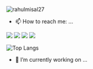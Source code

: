 

<p align="left"> <img src="https://komarev.com/ghpvc/?username=rahulmisal27&label=Views&color=blue&style=plastic" alt="rahulmisal27" /> </p>

- 📫 How to reach me: ...

<a href="mailto:rahulmisal27@gmail.com"><img src="https://img.shields.io/badge/Gmail-D14836?style=for-the-badge&logo=gmail&logoColor=white"></a>
<a href="https://www.youtube.com/@TechnocracyInAction"><img src="https://img.shields.io/badge/Youtube-D14836?style=for-the-badge&logo=youtube&logoColor=white" ></a>
<a href="https://www.linkedin.com/in/rahul-misal/"><img src="https://img.shields.io/badge/LinkedIn-0077B5?style=for-the-badge&logo=linkedin&logoColor=white"></a>
<a href="https://medium.com/@rahulmisal"><img src="https://img.shields.io/badge/Medium-000304?style=for-the-badge&logo=medium&logoColor=white"></a>


![Top Langs](https://github-readme-stats.vercel.app/api/top-langs/?username=rahulmisal27&layout=compact)

- 🔭 I’m currently working on ...


<!--
**rahulmisal27/rahulmisal27** is a ✨ _special_ ✨ repository because its `README.md` (this file) appears on your GitHub profile.

Here are some ideas to get you started:

- 🔭 I’m currently working on ...
- 🌱 I’m currently learning ...
- 👯 I’m looking to collaborate on ...
- 🤔 I’m looking for help with ...
- 💬 Ask me about ...
- 📫 How to reach me: ...
- 😄 Pronouns: ...
- ⚡ Fun fact: ...
-->
